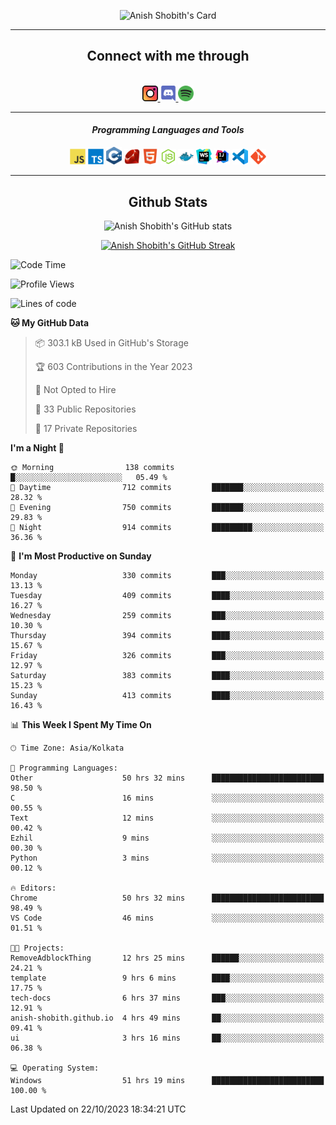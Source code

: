 <div align="center">

![Anish Shobith's Card](https://cardivo.vercel.app/api?name=Anish%20Shobith%20P%20S&description=Hi%20there%F0%9F%91%8B,%20I%20am%20a%2020-years-old.%20I%20am%20a%20Web%20and%20Application%20developer%20from%20India.%20Nice%20to%20meet%20you%20all.%20Looking%20forward%20to%20paritcipate%20with%20you.&image=https://i.imgur.com/WlQk3PY.jpg&&disableAnimation=true&site=https://anishshobithps.tech&pattern=plus&colorPattern=%23171616&backgroundColor=%231a1b26&instagram=anish_shobith&linkedin=Anish%20Shobith%20P%20S&fontColor=%23ffffff&iconColor=%23ffffff)

<hr>
 <h2> Connect with me through </h2>
<br>
<a href="https://www.instagram.com/anish_shobith/">
    <img alt="Anish Shobith's Instagram" width="25px" src="https://raw.githubusercontent.com/anishshobithps/anishshobithps/master/assets/socials/instagram.svg">
    </a>
    <a href="https://discord.gg/cWgDskT">
    <img alt="Anish Shobith's Discord", width="25px" src="https://raw.githubusercontent.com/anishshobithps/anishshobithps/master/assets/socials/discord.svg">
    </a>
    <a href="https://open.spotify.com/user/goshcrm0y9jzum2lffvu6f4hz">
    <img alt="Anish Shobith's Spotify", width="25px" src="https://raw.githubusercontent.com/anishshobithps/anishshobithps/master/assets/socials/spotify.svg">
    </a>
    <br>
    <hr>
    <h4> <i> Programming Languages and Tools </i> </h4>
    <img width="25px" src="https://raw.githubusercontent.com/anishshobithps/anishshobithps/master/assets/languages/javascript.svg">
    <img width="25px" src="https://raw.githubusercontent.com/anishshobithps/anishshobithps/master/assets/languages/typescript.svg">
    <img width="25px" src="https://raw.githubusercontent.com/anishshobithps/anishshobithps/master/assets/languages/cpp.svg">
    <img width="25px" src="https://raw.githubusercontent.com/anishshobithps/anishshobithps/master/assets/languages/ruby.svg">
    <img width="25px" src="https://raw.githubusercontent.com/anishshobithps/anishshobithps/master/assets/languages/html.svg">
    <img width="25px" src="https://raw.githubusercontent.com/anishshobithps/anishshobithps/master/assets/tools/nodejs.svg">
    <img width="25px" src="https://raw.githubusercontent.com/anishshobithps/anishshobithps/master/assets/tools/docker.svg">
    <img width="25px" src="https://raw.githubusercontent.com/anishshobithps/anishshobithps/master/assets/tools/webstorm.svg">
    <img width="25px" src="https://raw.githubusercontent.com/anishshobithps/anishshobithps/master/assets/tools/intellij.svg">
    <img width="25px" src="https://raw.githubusercontent.com/anishshobithps/anishshobithps/master/assets/tools/visualstudiocode.svg">
    <img width="25px" src="https://raw.githubusercontent.com/anishshobithps/anishshobithps/master/assets/tools/git.svg">
<hr>
 <h2> Github Stats </h2>

![Anish Shobith's GitHub stats](https://github-readme-stats-fk82.vercel.app/api?username=anishshobithps&show_icons=true&theme=tokyonight&count_private=true)

[![Anish Shobith's GitHub Streak](https://streak-stats.demolab.com?user=anishshobithps&theme=tokyonight&hide_border=true&border_radius=4.6)](https://git.io/streak-stats)

</div>

<!--START_SECTION:waka-->
![Code Time](http://img.shields.io/badge/Code%20Time-1%2C070%20hrs%2025%20mins-blue)

![Profile Views](http://img.shields.io/badge/Profile%20Views-21-blue)

![Lines of code](https://img.shields.io/badge/From%20Hello%20World%20I%27ve%20Written-555.3%20thousand%20lines%20of%20code-blue)

**🐱 My GitHub Data** 

> 📦 303.1 kB Used in GitHub's Storage 
 > 
> 🏆 603 Contributions in the Year 2023
 > 
> 🚫 Not Opted to Hire
 > 
> 📜 33 Public Repositories 
 > 
> 🔑 17 Private Repositories 
 > 
**I'm a Night 🦉** 

```text
🌞 Morning                138 commits         █░░░░░░░░░░░░░░░░░░░░░░░░   05.49 % 
🌆 Daytime                712 commits         ███████░░░░░░░░░░░░░░░░░░   28.32 % 
🌃 Evening                750 commits         ███████░░░░░░░░░░░░░░░░░░   29.83 % 
🌙 Night                  914 commits         █████████░░░░░░░░░░░░░░░░   36.36 % 
```
📅 **I'm Most Productive on Sunday** 

```text
Monday                   330 commits         ███░░░░░░░░░░░░░░░░░░░░░░   13.13 % 
Tuesday                  409 commits         ████░░░░░░░░░░░░░░░░░░░░░   16.27 % 
Wednesday                259 commits         ███░░░░░░░░░░░░░░░░░░░░░░   10.30 % 
Thursday                 394 commits         ████░░░░░░░░░░░░░░░░░░░░░   15.67 % 
Friday                   326 commits         ███░░░░░░░░░░░░░░░░░░░░░░   12.97 % 
Saturday                 383 commits         ████░░░░░░░░░░░░░░░░░░░░░   15.23 % 
Sunday                   413 commits         ████░░░░░░░░░░░░░░░░░░░░░   16.43 % 
```


📊 **This Week I Spent My Time On** 

```text
🕑︎ Time Zone: Asia/Kolkata

💬 Programming Languages: 
Other                    50 hrs 32 mins      █████████████████████████   98.50 % 
C                        16 mins             ░░░░░░░░░░░░░░░░░░░░░░░░░   00.55 % 
Text                     12 mins             ░░░░░░░░░░░░░░░░░░░░░░░░░   00.42 % 
Ezhil                    9 mins              ░░░░░░░░░░░░░░░░░░░░░░░░░   00.30 % 
Python                   3 mins              ░░░░░░░░░░░░░░░░░░░░░░░░░   00.12 % 

🔥 Editors: 
Chrome                   50 hrs 32 mins      █████████████████████████   98.49 % 
VS Code                  46 mins             ░░░░░░░░░░░░░░░░░░░░░░░░░   01.51 % 

🐱‍💻 Projects: 
RemoveAdblockThing       12 hrs 25 mins      ██████░░░░░░░░░░░░░░░░░░░   24.21 % 
template                 9 hrs 6 mins        ████░░░░░░░░░░░░░░░░░░░░░   17.75 % 
tech-docs                6 hrs 37 mins       ███░░░░░░░░░░░░░░░░░░░░░░   12.91 % 
anish-shobith.github.io  4 hrs 49 mins       ██░░░░░░░░░░░░░░░░░░░░░░░   09.41 % 
ui                       3 hrs 16 mins       ██░░░░░░░░░░░░░░░░░░░░░░░   06.38 % 

💻 Operating System: 
Windows                  51 hrs 19 mins      █████████████████████████   100.00 % 
```


 Last Updated on 22/10/2023 18:34:21 UTC
<!--END_SECTION:waka-->
